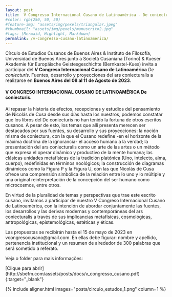 ```yaml
---
layout: post
title:  V Congresso Internacional Cusano de Latinoamérica - De coniecturis
#color: rgb(250, 50, 50)
#feature-img: "assets/img/pexels/triangular.jpeg"
#thumbnail: "assets/img/pexels/manuscrito2.jpg"
#tags: [Mermaid, Highlight, Markdown]
permalink: /v-congresso-cusano-latinoamerica/
---
```


<p>Círculo de Estudios Cusanos de Buenos Aires & Instituto de Filosofía, Universidad de Buenos Aires junto a Società Cusaniana (Torino) & Kueser Akademie für Europäische Geistesgeschichte (Bernkastel-Kues) invita a participar del <b>V Congreso Internacional Cusano de Latinoamérica</b> <i>De coniecturis</i>. Fuentes, desarrollo y proyecciones del ars coniecturalis a realizarse en <b>Buenos Aires del 08 al 11 de Agosto de 2023</b>.</p>

#### V CONGRESO INTERNACIONAL CUSANO DE LATINOAMÉRICA De coniecturis. 

<p>Al repasar la historia de efectos, recepciones y estudios del pensamiento de Nicolás de Cusa desde sus días hasta los nuestros, podemos constatar que los libros del De coniecturis no han tenido la fortuna de otros escritos cusanos. A pesar de esto, los temas que allí presenta merecen ser destacados por sus fuentes, su desarrollo y sus proyecciones: la noción misma de coniectura, con la que el Cusano redefine -en el horizonte de la máxima doctrina de la ignorancia- el acceso humano a la verdad; la presentación del ars coniecturalis como un arte de las artes o un método que expresa el operar dinámico y productivo de la mente humana; las clásicas unidades metafísicas de la tradición platónica (Uno, intelecto, alma, cuerpo), redefinidas en términos noológicos; la construcción de diagramas dinámicos como la Figura P y la Figura U, con las que Nicolás de Cusa ofrece una comprensión simbólica de la relación entre lo uno y lo múltiple y una original reinterpretación de la concepción del ser humano como microcosmos, entre otros.</p>

<p>En virtud de la pluralidad de temas y perspectivas que trae este escrito cusano, invitamos a participar de nuestro V Congreso Internacional Cusano de Latinoamérica, con la intención de abordar conjuntamente las fuentes, los desarrollos y las derivas modernas y contemporáneas del ars coniecturalis a través de sus implicancias metafísicas, cosmológicas, antropológicas, epistemológicas, estéticas y éticas.</p>
<p>Las propuestas se recibirán hasta el 15 de mayo de 2023 en vcongresocusano@gmail.com. En ellas debe figurar: nombre y apellido, pertenencia institucional y un resumen de alrededor de 300 palabras que será sometido a referato.</p>

<p>Veja o folder para mais informações:</p>
[Clique para abrir](http://sbefm.com/assets/posts/docs/v_congresso_cusano.pdf){:target="_blank"}

{% include aligner.html images="posts/circulo_estudos_1.png" column=1 %}